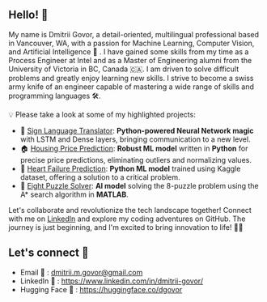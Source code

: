 ## Hello! 👋 

My name is Dmitrii Govor, a detail-oriented, multilingual professional based in Vancouver, WA, with a passion for Machine Learning, Computer Vision, and Artificial Intelligence 🚀 . I have gained some skills from my time as a Process Engineer at Intel and as a Master of Engineering alumni from the University of Victoria in BC, Canada 🇨🇦. I am driven to solve difficult problems and greatly enjoy learning new skills. I strive to become a swiss army knife of an engineer capable of mastering a wide range of skills and programming languages 🛠️. 

💡 Please take a look at some of my highlighted projects:
- 🤟 [Sign Language Translator](https://github.com/dgovor/Sign-Language-Translator/tree/main): **Python-powered Neural Network magic** with LSTM and Dense layers, bringing communication to a new level.
- 🏠 [Housing Price Prediction](https://github.com/dgovor/Housing-Price-Prediction-Python): **Robust ML model** written in **Python** for precise price predictions, eliminating outliers and normalizing values.
- 💓 [Heart Failure Prediction](https://github.com/dgovor/Heart-Failure-Prediction): **Python ML model** trained using Kaggle dataset, offering a solution to a critical problem.
- 🧩 [Eight Puzzle Solver](https://github.com/dgovor/Eight-Puzzle-Solver): **AI model** solving the 8-puzzle problem using the A* search algorithm in **MATLAB**.

Let's collaborate and revolutionize the tech landscape together! Connect with me on [LinkedIn](https://www.linkedin.com/in/dmitrii-govor/) and explore my coding adventures on GitHub. The journey is just beginning, and I'm excited to bring innovation to life! 🚀✨

## Let's connect 🤝 

* Email 📧 : dmitrii.m.govor@gmail.com
* LinkedIn 👔 : https://www.linkedin.com/in/dmitrii-govor/
* Hugging Face 🤗 : https://huggingface.co/dgovor

              

<!---
dgovor/dgovor is a ✨ special ✨ repository because its `README.md` (this file) appears on your GitHub profile.
You can click the Preview link to take a look at your changes.
--->
